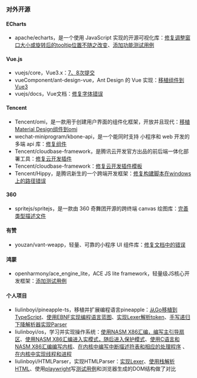 
### 对外开源

#### ECharts

- apache/echarts，是一个使用 JavaScript 实现的开源可视化库：[修复调整窗口大小或旋转后的tooltip位置不随之改变](https://github.com/apache/echarts/pull/12834)、[添加功能测试用例](https://github.com/apache/echarts/pull/12834)


#### Vue.js

- vuejs/core，Vue3.x：[7、8次提交](https://github.com/vuejs/core/commits?author=liulinboyi)
- vueComponent/ant-design-vue，Ant Design 的 Vue 实现：[移植组件到Vue3](https://github.com/vueComponent/ant-design-vue/pull/2419)
- vuejs/docs，Vue文档：[修复字体错误](https://github.com/vuejs/docs/pull/216)


#### Tencent

- Tencent/omi，是一款用于创建用户界面的组件化框架，开放并且现代：[移植Material Design组件到omi](https://github.com/Tencent/omi/pull/313)
- wechat-miniprogram/kbone-api，是一个能同时支持 小程序和 web 开发的多端 api 库：[修复组件](https://github.com/wechat-miniprogram/kbone-api/pull/2)
- Tencent/cloudbase-framework，是腾讯云开发官方出品的前后端一体化部署工具：[修复云开发插件](https://github.com/Tencent/cloudbase-framework/pull/83)
- Tencent/cloudbase-framework：[修复云开发插件模板](https://github.com/TencentCloudBase/cloudbase-templates/pull/28)
- Tencent/Hippy，是腾讯新生的一个跨端开发框架：[修复构建脚本在windows上的路径错误](https://github.com/Tencent/Hippy/pull/103)


#### 360

- spritejs/spritejs，是一款由 360 奇舞团开源的跨终端 canvas 绘图库：[完善类型描述文件](https://github.com/spritejs/spritejs/pull/160)


#### 有赞

- youzan/vant-weapp，轻量、可靠的小程序 UI 组件库：[修复文档中的错误](https://github.com/youzan/vant-weapp/pull/2927)


#### 鸿蒙

- openharmony/ace_engine_lite，ACE JS lite framework，轻量级JS核心开发框架：[添加测试用例](https://gitee.com/openharmony/ace_engine_lite/pulls/198)


#### 个人项目

- liulinboyi/pineapple-ts，移植并扩展编程语言pineapple：[从Go移植到TypeScript](https://github.com/liulinboyi/pineapple-ts/tree/0.0.1)、[使用EBNF实现编程语言蓝图](https://github.com/liulinboyi/pineapple-ts)、[实现Lexer解析token](https://github.com/liulinboyi/pineapple-ts/blob/main/src/lexer.ts)、[手写递归下降解析器实现Parser](https://github.com/liulinboyi/pineapple-ts/blob/main/src/parser.ts)
- liulinboyi/os，学习并实现操作系统：[使用NASM X86汇编，编写主引导扇区](https://github.com/liulinboyi/os)、[使用NASM X86汇编进入实模式，随后进入保护模式](https://github.com/liulinboyi/os)、[使用C语言和NASM X86汇编编写内核](https://github.com/liulinboyi/os)、[在内核中编写中断描述符表和相应的处理程序](https://github.com/liulinboyi/os) 、[在内核中实现线程和进程](https://github.com/liulinboyi/os)
- liulinboyi/HTMLParser，实现HTMLParser：[实现Lexer](https://github.com/liulinboyi/HTMLParser/blob/main/src/lexer.ts)、[使用栈解析HTML](https://github.com/liulinboyi/HTMLParser/blob/main/src/parser.ts)、使用[playwright](https://github.com/microsoft/playwright)写[测试用例](https://github.com/liulinboyi/HTMLParser/blob/main/test/testall.spec.ts)和浏览器生成的DOM结构做了对比